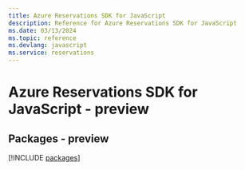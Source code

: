 ```yaml
---
title: Azure Reservations SDK for JavaScript
description: Reference for Azure Reservations SDK for JavaScript
ms.date: 03/13/2024
ms.topic: reference
ms.devlang: javascript
ms.service: reservations
---
```

# Azure Reservations SDK for JavaScript - preview
## Packages - preview
[!INCLUDE [packages](reservations-index.md)]